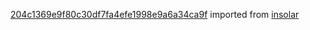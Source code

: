 [204c1369e9f80c30df7fa4efe1998e9a6a34ca9f](https://github.com/insolar/insolar/commit/204c1369e9f80c30df7fa4efe1998e9a6a34ca9f) imported from [insolar](https://github.com/insolar/insolar)
